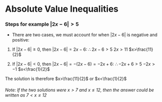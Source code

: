 # Absolute Value Inequalities
### Steps for example $|2x-6|>5$

- There are two cases, we must account for when $|2x-6|$ is negative and positive:

1. If $|2x-6| \geq 0$, then $|2x-6| = 2x-6$:
  $\therefore 2x-6 > 5$
  $2x>11$
  $x>\frac{11}{2}$
  
2. If $|2x-6| < 0$, then $|2x-6| = -(2x-6) = -2x+6$:
  $\therefore -2x+6 > 5$
  $-2x>-1$
  $x<\frac{1}{2}$
  
The solution is therefore $x>\frac{11}{2}$ or $x<\frac{1}{2}$


###### Note: If the two solutions were $x>7$ and $x\leq12$, then the answer could be written as $7<x\leq12$